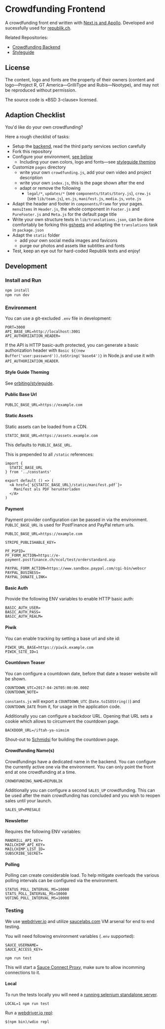 # Crowdfunding Frontend

A crowdfunding front end written with [Next.js and Apollo](https://github.com/zeit/next.js/tree/master/examples/with-apollo). Developed and sucessfully used for [republik.ch](https://www.republik.ch/crowdfunding).

Related Repositories:

- [Crowdfunding Backend](https://github.com/orbiting/crowdfunding-backend)
- [Styleguide](https://github.com/orbiting/styleguide)

## License

The content, logo and fonts are the property of their owners (content and logo—Project R, GT America—GrilliType and Rubis—Nootype), and may not be reproduced without permission.

The source code is «BSD 3-clause» licensed.

## Adaption Checklist

You'd like do your own crowdfunding?

Here a rough checklist of tasks:

- Setup the [backend](https://github.com/orbiting/crowdfunding-backend), read the third party services section carefully
- Fork this repository
- Configure your environment, [see below](#Environment)
    + Including your own colors, logo and fonts—see [styleguide theming](https://github.com/orbiting/styleguide#theming)
- Customize `pages` directory
    + write your own `crowdfunding.js`, add your own video and project description
    + write your own `index.js`, this is the page shown after the end
    + adapt or remove the following
        - `legal/*`, `updates/*` (see `components/Stats/Story.js`), `crew.js` (see `lib/team.js`), `en.js`, `manifest.js`, `media.js`, `vote.js`
- Adapt the header and footer in `components/Frame` for your pages. `menuItems` in `Header.js`, the whole component in `Footer.js` and `PureFooter.js` and `Meta.js` for the default page title
- Write your own structure texts in `lib/translations.json`, can be done comfortably be forking this [gsheets](https://docs.google.com/spreadsheets/d/1OHoiENwJH-tqf9yXfXHOevAn17daO_CvB21Rym-oiqk) and adapting the `translations` task in `package.json`
- Adapt the `static` folder
    + add your own social media images and favicons
    + purge our photos and assets like subtitles and fonts
- Test, keep an eye out for hard-coded Republik texts and enjoy!

## Development

### Install and Run

```bash
npm install
npm run dev
```

### Environment

You can use a git-excluded `.env` file in development:

```
PORT=3000
API_BASE_URL=http://localhost:3001
API_AUTHORIZATION_HEADER=
```

If the API is HTTP basic-auth protected, you can generate a basic authorization header with ``Basic ${(new Buffer('user:password')).toString('base64')}`` in Node.js and use it with `API_AUTHORIZATION_HEADER`.

#### Style Guide Theming

See [orbiting/styleguide](https://github.com/orbiting/styleguide#theming).

#### Public Base Url

```
PUBLIC_BASE_URL=https://example.com
```

#### Static Assets

Static assets can be loaded from a CDN.

```
STATIC_BASE_URL=https://assets.example.com
```

This defaults to `PUBLIC_BASE_URL`.

This is prepended to all `/static` references:

```
import {
  STATIC_BASE_URL
} from '../constants'

export default () => (
  <A href={`${STATIC_BASE_URL}/static/manifest.pdf`}>
    Manifest als PDF herunterladen
  </A>
)
```

#### Payment

Payment provider configuration can be passed in via the environment. `PUBLIC_BASE_URL` is used for PostFinance and PayPal return urls.

```
PUBLIC_BASE_URL=https://example.com

STRIPE_PUBLISHABLE_KEY=

PF_PSPID=
PF_FORM_ACTION=https://e-payment.postfinance.ch/ncol/test/orderstandard.asp

PAYPAL_FORM_ACTION=https://www.sandbox.paypal.com/cgi-bin/webscr
PAYPAL_BUSINESS=
PAYPAL_DONATE_LINK=
```

#### Basic Auth

Provide the following ENV variables to enable HTTP basic auth:

```
BASIC_AUTH_USER=
BASIC_AUTH_PASS=
BASIC_AUTH_REALM=
```

#### Piwik

You can enable tracking by setting a base url and site id:

```
PIWIK_URL_BASE=https://piwik.example.com
PIWIK_SITE_ID=1
```

#### Countdown Teaser

You can configure a countdown date, before that date a teaser website will be shown.

```
COUNTDOWN_UTC=2017-04-26T05:00:00.000Z
COUNTDOWN_NOTE=
```

`constants.js` will export a `COUNTDOWN_UTC` (`Date.toISOString()`) and `COUNTDOWN_DATE` from it, for usage in the application code.

Additionally you can configure a backdoor URL. Opening that URL sets a cookie which allows to circumvent the countdown page.

```
BACKDOOR_URL=/iftah-ya-simsim
```

Shout-out to [Schmidsi](https://github.com/schmidsi) for building the countdown page.

#### Crowdfunding Name(s)

Crowdfundings have a dedicated name in the backend. You can configure the currently active one via the environment. You can only point the front end at one crowdfunding at a time.

```
CROWDFUNDING_NAME=REPUBLIK
```

Additionally you can configure a second `SALES_UP` crowdfunding. This can be used after the main crowdfunding has concluded and you wish to reopen sales until your launch.

```
SALES_UP=PRESALE
```

#### Newsletter

Requires the following ENV variables:

```
MANDRILL_API_KEY=
MAILCHIMP_API_KEY=
MAILCHIMP_LIST_ID=
SUBSCRIBE_SECRET=
```

#### Polling

Polling can create considerable load. To help mitigate overloads the various polling intervals can be configured via the environment.

```
STATUS_POLL_INTERVAL_MS=10000
STATS_POLL_INTERVAL_MS=10000
VOTING_POLL_INTERVAL_MS=10000
```

### Testing

We use [webdriver.io](http://webdriver.io/) and utilize [saucelabs.com](https://saucelabs.com/) VM arsenal for end to end testing.

You will need following environment variables (`.env` supported):

```
SAUCE_USERNAME=
SAUCE_ACCESS_KEY=
```

```
npm run test
```

This will start a [Sauce Connect Proxy](https://wiki.saucelabs.com/display/DOCS/Sauce+Connect+Proxy+FAQS), make sure to allow incomming connections to it.

#### Local

To run the tests locally you will need a [running selenium standalone server](http://webdriver.io/guide.html).

```
LOCAL=1 npm run test
```

Run a [webdriver.io repl](http://webdriver.io/guide/usage/repl.html):

```
$(npm bin)/wdio repl 
```
